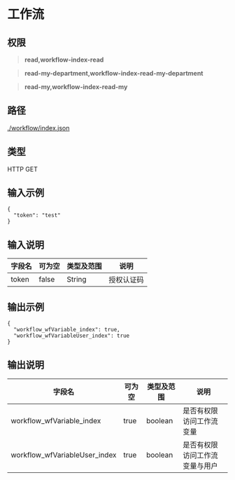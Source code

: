 # 工作流

## 权限

> **read,workflow-index-read**

> **read-my-department,workflow-index-read-my-department**

> **read-my,workflow-index-read-my**

## 路径

[./workflow/index.json](../../../workflow/index.json)

## 类型

HTTP GET

## 输入示例

```
{
  "token": "test"
}
```

## 输入说明

字段名|可为空|类型及范围|说明
---|---|---|---
token|false|String|授权认证码

## 输出示例

```
{
  "workflow_wfVariable_index": true,
  "workflow_wfVariableUser_index": true
}
```

## 输出说明

字段名|可为空|类型及范围|说明
---|---|---|---
workflow_wfVariable_index|true|boolean|是否有权限访问工作流变量
workflow_wfVariableUser_index|true|boolean|是否有权限访问工作流变量与用户
